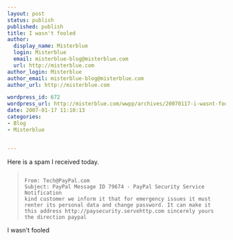 ```yaml
---
layout: post
status: publish
published: publish
title: I wasn't fooled
author:
  display_name: Misterblue
  login: Misterblue
  email: misterblue-blog@misterblue.com
  url: http://misterblue.com
author_login: Misterblue
author_email: misterblue-blog@misterblue.com
author_url: http://misterblue.com

wordpress_id: 672
wordpress_url: http://misterblue.com/wwpp/archives/20070117-i-wasnt-fooled
date: 2007-01-17 11:10:13
categories:
- Blog
- Misterblue


---
```

Here is a spam I received today.
<blockquote><code>
From: Tech@PayPal.com
Subject: PayPal Message ID 79674 - PayPal Security Service Notification
kind customer we inform it that for emergency issues it must renter its personal data and change password. It can make it this address http://paysecurity.servehttp.com sincerely yours the direction paypal 
</code></blockquote>
I wasn't fooled
